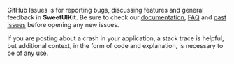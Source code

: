 GitHub Issues is for reporting bugs, discussing features and general feedback in **SweetUIKit**. Be sure to check our [documentation](http://cocoadocs.org/docsets/SweetUIKit), [FAQ](https://github.com/UseSweet/SweetUIKit/blob/master/README.md#faq) and [past issues](https://github.com/UseSweet/SweetUIKit/issues?state=closed) before opening any new issues.

If you are posting about a crash in your application, a stack trace is helpful, but additional context, in the form of code and explanation, is necessary to be of any use.


